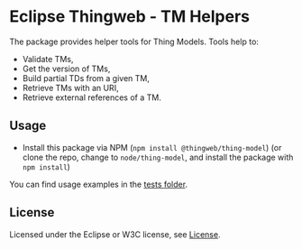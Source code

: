 # Eclipse Thingweb - TM Helpers

The package provides helper tools for Thing Models.
Tools help to:

-   Validate TMs,
-   Get the version of TMs,
-   Build partial TDs from a given TM,
-   Retrieve TMs with an URI,
-   Retrieve external references of a TM.

## Usage

-   Install this package via NPM (`npm install @thingweb/thing-model`) (or clone the repo, change to `node/thing-model`, and install the package with `npm install`)

You can find usage examples in the [tests folder](./tests/).

## License

Licensed under the Eclipse or W3C license, see [License](https://github.com/eclipse-thingweb/td-tools/blob/main/LICENSE.md).
